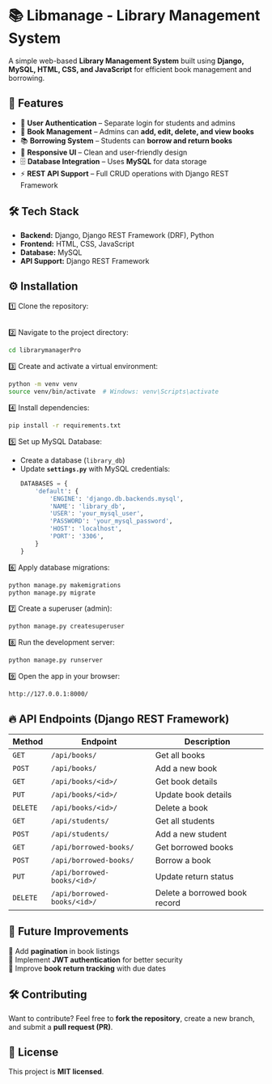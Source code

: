 # 📚 Libmanage - Library Management System

A simple web-based **Library Management System** built using **Django, MySQL, HTML, CSS, and JavaScript** for efficient book management and borrowing.

## 🚀 Features

- 🔐 **User Authentication** – Separate login for students and admins  
- 📖 **Book Management** – Admins can **add, edit, delete, and view books**  
- 📚 **Borrowing System** – Students can **borrow and return books**  
- 🎨 **Responsive UI** – Clean and user-friendly design  
- 🗄️ **Database Integration** – Uses **MySQL** for data storage  
- ⚡ **REST API Support** – Full CRUD operations with Django REST Framework  

## 🛠️ Tech Stack

- **Backend:** Django, Django REST Framework (DRF), Python  
- **Frontend:** HTML, CSS, JavaScript  
- **Database:** MySQL  
- **API Support:** Django REST Framework  

## ⚙️ Installation

1️⃣ Clone the repository:
```sh

```

2️⃣ Navigate to the project directory:
```sh
cd librarymanagerPro
```

3️⃣ Create and activate a virtual environment:
```sh
python -m venv venv
source venv/bin/activate  # Windows: venv\Scripts\activate
```

4️⃣ Install dependencies:
```sh
pip install -r requirements.txt
```

5️⃣ Set up MySQL Database:
- Create a database (`library_db`)
- Update **`settings.py`** with MySQL credentials:
  ```python
  DATABASES = {
      'default': {
          'ENGINE': 'django.db.backends.mysql',
          'NAME': 'library_db',
          'USER': 'your_mysql_user',
          'PASSWORD': 'your_mysql_password',
          'HOST': 'localhost',
          'PORT': '3306',
      }
  }
  ```

6️⃣ Apply database migrations:
```sh
python manage.py makemigrations
python manage.py migrate
```

7️⃣ Create a superuser (admin):
```sh
python manage.py createsuperuser
```

8️⃣ Run the development server:
```sh
python manage.py runserver
```

9️⃣ Open the app in your browser:
```
http://127.0.0.1:8000/
```

## 🔥 API Endpoints (Django REST Framework)

| Method | Endpoint | Description |
|--------|----------|-------------|
| `GET` | `/api/books/` | Get all books |
| `POST` | `/api/books/` | Add a new book |
| `GET` | `/api/books/<id>/` | Get book details |
| `PUT` | `/api/books/<id>/` | Update book details |
| `DELETE` | `/api/books/<id>/` | Delete a book |
| `GET` | `/api/students/` | Get all students |
| `POST` | `/api/students/` | Add a new student |
| `GET` | `/api/borrowed-books/` | Get borrowed books |
| `POST` | `/api/borrowed-books/` | Borrow a book |
| `PUT` | `/api/borrowed-books/<id>/` | Update return status |
| `DELETE` | `/api/borrowed-books/<id>/` | Delete a borrowed book record |



## 🎯 Future Improvements
🚀 Add **pagination** in book listings  
🚀 Implement **JWT authentication** for better security  
🚀 Improve **book return tracking** with due dates  

## 🛠 Contributing
Want to contribute? Feel free to **fork the repository**, create a new branch, and submit a **pull request (PR)**.  

## 📜 License
This project is **MIT licensed**.  
